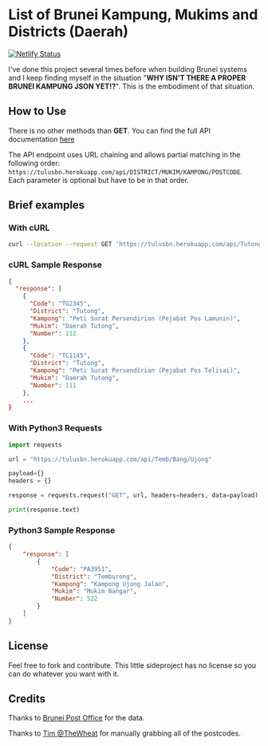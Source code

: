 # List of Brunei Kampung, Mukims and Districts (Daerah)

[![Netlify Status](https://api.netlify.com/api/v1/badges/e618f8f4-09aa-41d1-b299-31bfbb7eb03f/deploy-status)](https://app.netlify.com/sites/brunei-kampung/deploys)

I've done this project several times before when building Brunei systems and I keep finding myself in the situation "**WHY ISN'T THERE A PROPER BRUNEI KAMPUNG JSON YET!?**". This is the embodiment of that situation.

## How to Use

There is no other methods than **GET**. You can find the full API documentation [here](https://documenter.getpostman.com/view/1580936/UVBzpAZ7)

The API endpoint uses URL chaining and allows partial matching in the following order: `https://tulusbn.herokuapp.com/api/DISTRICT/MUKIM/KAMPONG/POSTCODE`. Each parameter is optional but have to be in that order.
## Brief examples
### With cURL

```bash
curl --location --request GET 'https://tulusbn.herokuapp.com/api/Tutong'
```


### cURL Sample Response

```json
{
  "response": [
    {
      "Code": "TG2345",
      "District": "Tutong",
      "Kampong": "Peti Surat Persendirian (Pejabat Pos Lamunin)",
      "Mukim": "Daerah Tutong",
      "Number": 112
    },
    {
      "Code": "TC1145",
      "District": "Tutong",
      "Kampong": "Peti Surat Persendirian (Pejabat Pos Telisai)",
      "Mukim": "Daerah Tutong",
      "Number": 111
    },
    ...
}
```

### With Python3 Requests

```python
import requests

url = "https://tulusbn.herokuapp.com/api/Temb/Bang/Ujong"

payload={}
headers = {}

response = requests.request("GET", url, headers=headers, data=payload)

print(response.text)
```

### Python3 Sample Response

```json
{
    "response": [
        {
            "Code": "PA3951",
            "District": "Temburong",
            "Kampong": "Kampong Ujong Jalan",
            "Mukim": "Mukim Bangar",
            "Number": 522
        }
    ]
}
```

## License

Feel free to fork and contribute. This little sideproject has no license so you can do whatever you want with it.

## Credits

Thanks to [Brunei Post Office](http://www.post.gov.bn) for the data.

Thanks to [Tim @TheWheat](https://gist.github.com/thewheat/560e3b60d0ea2be1c4dd8d95fa37d33d) for manually grabbing all of the postcodes.
